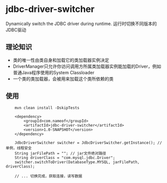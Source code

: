 # jdbc-driver-switcher
Dynamically switch the JDBC driver during runtime. 运行时切换不同版本的JDBC驱动

## 理论知识
* 类的唯一性由类自身和加载它的类加载器实例决定
* DriverManager只允许你访问调用方所属类加载器实例能加载的Driver，例如普通Java程序使用的System Classloader
* 一个类的类加载器，会被用来加载这个类所依赖的类

## 使用
```
    mvn clean install -DskipTests
```
```
    <dependency>
        <groupId>com.nameof</groupId>
        <artifactId>jdbc-driver-switcher</artifactId>
        <version>1.0-SNAPSHOT</version>
    </dependency>
```
```
    JdbcDriverSwitcher switcher = JdbcDriverSwitcher.getInstance(); // 单例，线程安全
    String jarFilePath = ""; // jar文件绝对路径
    String driverClass = "com.mysql.jdbc.Driver";
    switcher.switchToDriver(DatabaseType.MYSQL, jarFilePath, driverClass);
    
    // ... 切换完成，获取连接，读写数据
```